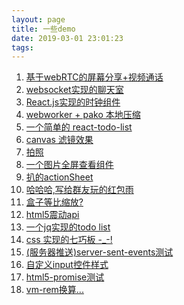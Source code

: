 ```yaml
---
layout: page
title: 一些demo
date: 2019-03-01 23:01:23
tags:
---
```

<ol>
    <li><a target="_blank" href="/demo/remote/">基于webRTC的屏幕分享+视频通话</a></li>
    <li><a target="_blank" href="/demo/chatroom.html">websocket实现的聊天室</a></li>
    <li><a target="_blank" href="/demo/react-clock/index.html">React.js实现的时钟组件</a></li>
    <li><a target="_blank" href="/demo/web-worker-test/index.html">webworker + pako 本地压缩</a></li>
    <li><a target="_blank" href="/demo/react-todo-list/index.html" title="简单的 react todo list">一个简单的 react-todo-list</a></li>
    <li><a target="_blank" href="/demo/canvas-filter/index.html">canvas 滤镜效果</a></li>
    <li><a target="_blank" href="/demo/webRTC/index.html">拍照</a></li>
    <li><a target="_blank" href="/demo/pictureView/index.html">一个图片全屏查看组件</a></li>
    <li><a target="_blank" href="/demo/actionSheet/index.html">扒的actionSheet</a></li>
    <li><a target="_blank" href="/demo/red.html">哈哈哈,写给群友玩的红包雨</a></li>
    <li><a target="_blank" href="/demo/square.html">盒子等比缩放?</a></li>
    <li><a target="_blank" href="/demo/vibrate.html">html5震动api</a></li>
    <li><a target="_blank" href="/demo/todolist/index.html">一个jq实现的todo list</a></li>
    <li><a target="_blank" href="/demo/tangram">css 实现的七巧板 -_-!</a></li>
    <li><a target="_blank" href="/demo/server-sent-events">(服务器推送)server-sent-events测试</a></li>
    <li><a target="_blank" href="/demo/input-appearance">自定义input控件样式</a></li>
    <li><a target="_blank" href="/demo/html5-promise">html5-promise测试</a></li>
    <li><a target="_blank" href="/demo/calc-vm-rem">vm-rem换算...</a></li>
</ol>